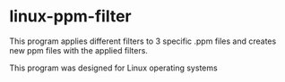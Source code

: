 # linux-ppm-filter
This program applies different filters to 3 specific .ppm files and creates new ppm files with the applied filters.

This program was designed for Linux operating systems
